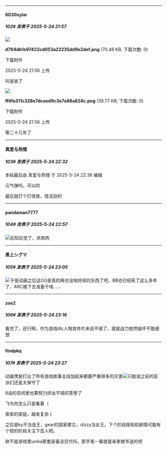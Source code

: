 ﻿
*****

####  6030sylar  
##### 102#       发表于 2025-5-24 21:57

<img src="https://img.stage1st.com/forum/202505/24/215644m0jf7p4e00e4eb47.png" referrerpolicy="no-referrer">

<strong>d794db1e97422cd053a22235dd9e2def.png</strong> (70.46 KB, 下载次数: 0)

下载附件

2025-5-24 21:56 上传

叫爸爸了

<img src="https://img.stage1st.com/forum/202505/24/215658vsdkb2nlk22qkuur.png" referrerpolicy="no-referrer">

<strong>ff4fa311c328e7dcaed9c3e7a88a824c.png</strong> (39.77 KB, 下载次数: 0)

下载附件

2025-5-24 21:56 上传

等二十几年了


*****

####  真爱与热情  
##### 103#       发表于 2025-5-24 22:32

 本帖最后由 真爱与热情 于 2025-5-24 22:36 编辑 

元气弹吗，可以的

最后就打个打怪兽，怪没劲的


*****

####  pandaman7777  
##### 104#       发表于 2025-5-24 22:57

<img src="https://static.stage1st.com/image/smiley/face2017/001.png" referrerpolicy="no-referrer">后知后觉了，求熟肉


*****

####  黑上シグマ  
##### 105#       发表于 2025-5-24 23:05

<img src="https://static.stage1st.com/image/smiley/face2017/002.png" referrerpolicy="no-referrer">于是动画之后这GG是真的再也没啥好续的东西了吧，BB也已经死了这么多年了，ARC接下去准备干啥……


*****

####  zoe2  
##### 106#       发表于 2025-5-24 23:16

看完了，还行啊，作为游戏dlc人物宣传片来说不错了，就是战力依然崩坏不能细想


*****

####  findpkq  
##### 107#       发表于 2025-5-24 23:27

动画愣是打出了所有游戏故事主线加起来都要严重得多的灾害<img src="https://static.stage1st.com/image/smiley/face2017/018.png" referrerpolicy="no-referrer">只能说之前的反派们还是太保守了

8话的空间里也算努力挤出不错的答卷了

飞鸟你怎么只是看着（

索索的家庭，越发复杂 (

之后是ky不当连王，gear的国家建立，dizzy当女王。下个阶段按街机剧情可能有个短的阶段关注下亚人吧。

欸不是游戏里unika那套装备没交代吗，那手笔一看就是亲爹姥爷送的吧

